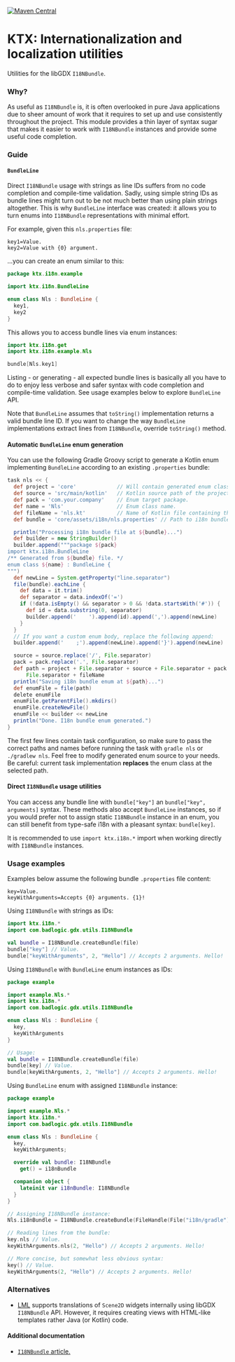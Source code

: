 [![Maven Central](https://img.shields.io/maven-central/v/io.github.libktx/ktx-i18n.svg)](https://search.maven.org/artifact/io.github.libktx/ktx-i18n)

# KTX: Internationalization and localization utilities

Utilities for the libGDX `I18NBundle`.

### Why?

As useful as `I18NBundle` is, it is often overlooked in pure Java applications due to sheer amount of work that it
requires to set up and use consistently throughout the project. This module provides a thin layer of syntax sugar
that makes it easier to work with `I18NBundle` instances and provide some useful code completion.

### Guide

#### `BundleLine`

Direct `I18NBundle` usage with strings as line IDs suffers from no code completion and compile-time validation. Sadly,
using simple string IDs as bundle lines might turn out to be not much better than using plain strings altogether. This
is why `BundleLine` interface was created: it allows you to turn enums into `I18NBundle` representations with minimal
effort.

For example, given this `nls.properties` file:

```properties
key1=Value.
key2=Value with {0} argument.
```

...you can create an enum similar to this:

```kotlin
package ktx.i18n.example

import ktx.i18n.BundleLine

enum class Nls : BundleLine {
  key1,
  key2
}
```

This allows you to access bundle lines via enum instances:

```kotlin
import ktx.i18n.get
import ktx.i18n.example.Nls

bundle[Nls.key1]
```

Listing - or generating - all expected bundle lines is basically all you have to do to enjoy less verbose and safer
syntax with code completion and compile-time validation. See usage examples below to explore `BundleLine` API.

Note that `BundleLine` assumes that `toString()` implementation returns a valid bundle line ID. If you want to change
the way `BundleLine` implementations extract lines from `I18NBundle`, override `toString()` method.

#### Automatic `BundleLine` enum generation

You can use the following Gradle Groovy script to generate a Kotlin enum implementing `BundleLine` according to an
existing `.properties` bundle:

```groovy
task nls << {
  def project = 'core'             // Will contain generated enum class.
  def source = 'src/main/kotlin'   // Kotlin source path of the project.
  def pack = 'com.your.company'    // Enum target package.
  def name = 'Nls'                 // Enum class name.
  def fileName = 'nls.kt'          // Name of Kotlin file containing the enum.
  def bundle = 'core/assets/i18n/nls.properties' // Path to i18n bundle file.

  println("Processing i18n bundle file at ${bundle}...")
  def builder = new StringBuilder()
  builder.append("""package ${pack}
import ktx.i18n.BundleLine
/** Generated from ${bundle} file. */
enum class ${name} : BundleLine {
""")
  def newLine = System.getProperty("line.separator")
  file(bundle).eachLine {
    def data = it.trim()
    def separator = data.indexOf('=')
    if (!data.isEmpty() && separator > 0 && !data.startsWith('#')) {
      def id = data.substring(0, separator)
      builder.append('    ').append(id).append(',').append(newLine)
    }
  }
  // If you want a custom enum body, replace the following append:
  builder.append('    ;').append(newLine).append('}').append(newLine)

  source = source.replace('/', File.separator)
  pack = pack.replace('.', File.separator)
  def path = project + File.separator + source + File.separator + pack +
      File.separator + fileName
  println("Saving i18n bundle enum at ${path}...")
  def enumFile = file(path)
  delete enumFile
  enumFile.getParentFile().mkdirs()
  enumFile.createNewFile()
  enumFile << builder << newLine
  println("Done. I18n bundle enum generated.")
}
```

The first few lines contain task configuration, so make sure to pass the correct paths and names before running the task
with `gradle nls` or `./gradlew nls`. Feel free to modify generated enum source to your needs. Be careful: current task
implementation **replaces** the enum class at the selected path.

#### Direct `I18NBundle` usage utilities

You can access any bundle line with `bundle["key"]` an `bundle["key", arguments]` syntax. These methods also accept
`BundleLine` instances, so if you would prefer not to assign static `I18NBundle` instance in an enum, you can still
benefit from type-safe i18n with a pleasant syntax: `bundle[key]`.

It is recommended to use `import ktx.i18n.*` import when working directly with `I18NBundle` instances.

### Usage examples

Examples below assume the following bundle `.properties` file content:

```properties
key=Value.
keyWithArguments=Accepts {0} arguments. {1}!
```

Using `I18NBundle` with strings as IDs:

```kotlin
import ktx.i18n.*
import com.badlogic.gdx.utils.I18NBundle

val bundle = I18NBundle.createBundle(file)
bundle["key"] // Value.
bundle["keyWithArguments", 2, "Hello"] // Accepts 2 arguments. Hello!
```

Using `I18NBundle` with `BundleLine` enum instances as IDs:

```kotlin
package example

import example.Nls.*
import ktx.i18n.*
import com.badlogic.gdx.utils.I18NBundle

enum class Nls : BundleLine {
  key,
  keyWithArguments
}

// Usage:
val bundle = I18NBundle.createBundle(file)
bundle[key] // Value.
bundle[keyWithArguments, 2, "Hello"] // Accepts 2 arguments. Hello!
```

Using `BundleLine` enum with assigned `I18NBundle` instance:

```kotlin
package example

import example.Nls.*
import ktx.i18n.*
import com.badlogic.gdx.utils.I18NBundle

enum class Nls : BundleLine {
  key,
  keyWithArguments;

  override val bundle: I18NBundle
    get() = i18nBundle

  companion object {
    lateinit var i18nBundle: I18NBundle
  }
}

// Assigning I18NBundle instance:
Nls.i18nBundle = I18NBundle.createBundle(FileHandle(File("i18n/gradle")))

// Reading lines from the bundle:
key.nls // Value.
keyWithArguments.nls(2, "Hello") // Accepts 2 arguments. Hello!

// More concise, but somewhat less obvious syntax:
key() // Value.
keyWithArguments(2, "Hello") // Accepts 2 arguments. Hello!
```

### Alternatives

- [LML](https://github.com/czyzby/gdx-lml/tree/master/lml) supports translations of `Scene2D` widgets internally using
libGDX `I18NBundle` API. However, it requires creating views with HTML-like templates rather Java (or Kotlin) code.

#### Additional documentation

- [`I18NBundle` article.](https://libgdx.com/wiki/internationalization-and-localization)
